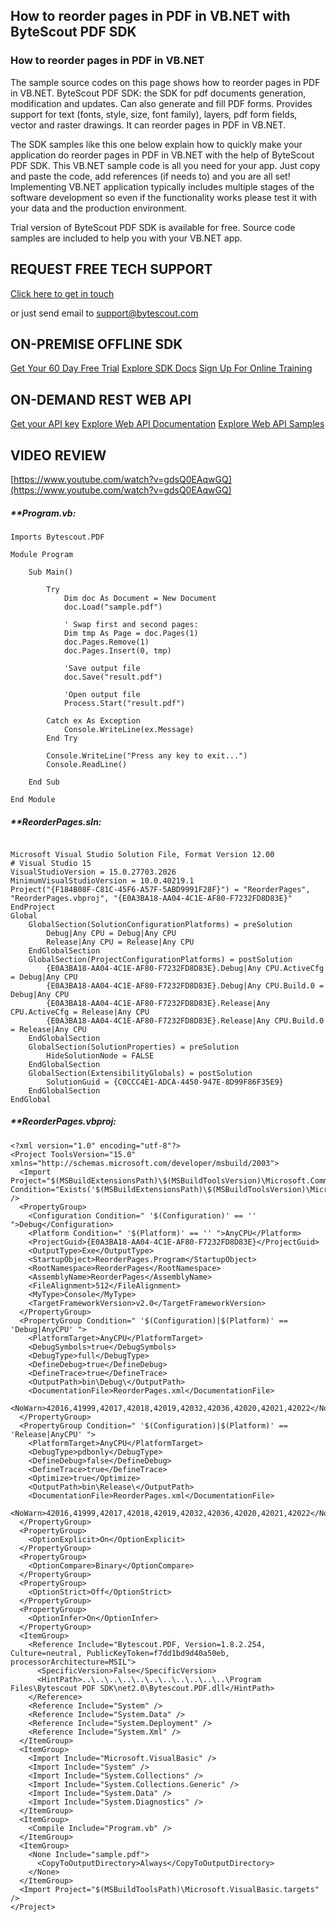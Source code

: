 ## How to reorder pages in PDF in VB.NET with ByteScout PDF SDK

### How to reorder pages in PDF in VB.NET

The sample source codes on this page shows how to reorder pages in PDF in VB.NET. ByteScout PDF SDK: the SDK for pdf documents generation, modification and updates. Can also generate and fill PDF forms. Provides support for text (fonts, style, size, font family), layers, pdf form fields, vector and raster drawings. It can reorder pages in PDF in VB.NET.

The SDK samples like this one below explain how to quickly make your application do reorder pages in PDF in VB.NET with the help of ByteScout PDF SDK. This VB.NET sample code is all you need for your app. Just copy and paste the code, add references (if needs to) and you are all set! Implementing VB.NET application typically includes multiple stages of the software development so even if the functionality works please test it with your data and the production environment.

Trial version of ByteScout PDF SDK is available for free. Source code samples are included to help you with your VB.NET app.

## REQUEST FREE TECH SUPPORT

[Click here to get in touch](https://bytescout.zendesk.com/hc/en-us/requests/new?subject=ByteScout%20PDF%20SDK%20Question)

or just send email to [support@bytescout.com](mailto:support@bytescout.com?subject=ByteScout%20PDF%20SDK%20Question) 

## ON-PREMISE OFFLINE SDK 

[Get Your 60 Day Free Trial](https://bytescout.com/download/web-installer?utm_source=github-readme)
[Explore SDK Docs](https://bytescout.com/documentation/index.html?utm_source=github-readme)
[Sign Up For Online Training](https://academy.bytescout.com/)


## ON-DEMAND REST WEB API

[Get your API key](https://pdf.co/documentation/api?utm_source=github-readme)
[Explore Web API Documentation](https://pdf.co/documentation/api?utm_source=github-readme)
[Explore Web API Samples](https://github.com/bytescout/ByteScout-SDK-SourceCode/tree/master/PDF.co%20Web%20API)

## VIDEO REVIEW

[https://www.youtube.com/watch?v=gdsQ0EAqwGQ](https://www.youtube.com/watch?v=gdsQ0EAqwGQ)




<!-- code block begin -->

##### ****Program.vb:**
    
```
Imports Bytescout.PDF

Module Program

    Sub Main()

        Try
            Dim doc As Document = New Document
            doc.Load("sample.pdf")

            ' Swap first and second pages:
            Dim tmp As Page = doc.Pages(1)
            doc.Pages.Remove(1)
            doc.Pages.Insert(0, tmp)

            'Save output file
            doc.Save("result.pdf")

            'Open output file
            Process.Start("result.pdf")

        Catch ex As Exception
            Console.WriteLine(ex.Message)
        End Try

        Console.WriteLine("Press any key to exit...")
        Console.ReadLine()

    End Sub

End Module

```

<!-- code block end -->    

<!-- code block begin -->

##### ****ReorderPages.sln:**
    
```

Microsoft Visual Studio Solution File, Format Version 12.00
# Visual Studio 15
VisualStudioVersion = 15.0.27703.2026
MinimumVisualStudioVersion = 10.0.40219.1
Project("{F184B08F-C81C-45F6-A57F-5ABD9991F28F}") = "ReorderPages", "ReorderPages.vbproj", "{E0A3BA18-AA04-4C1E-AF80-F7232FD8D83E}"
EndProject
Global
	GlobalSection(SolutionConfigurationPlatforms) = preSolution
		Debug|Any CPU = Debug|Any CPU
		Release|Any CPU = Release|Any CPU
	EndGlobalSection
	GlobalSection(ProjectConfigurationPlatforms) = postSolution
		{E0A3BA18-AA04-4C1E-AF80-F7232FD8D83E}.Debug|Any CPU.ActiveCfg = Debug|Any CPU
		{E0A3BA18-AA04-4C1E-AF80-F7232FD8D83E}.Debug|Any CPU.Build.0 = Debug|Any CPU
		{E0A3BA18-AA04-4C1E-AF80-F7232FD8D83E}.Release|Any CPU.ActiveCfg = Release|Any CPU
		{E0A3BA18-AA04-4C1E-AF80-F7232FD8D83E}.Release|Any CPU.Build.0 = Release|Any CPU
	EndGlobalSection
	GlobalSection(SolutionProperties) = preSolution
		HideSolutionNode = FALSE
	EndGlobalSection
	GlobalSection(ExtensibilityGlobals) = postSolution
		SolutionGuid = {C0CCC4E1-ADCA-4450-947E-8D99F86F35E9}
	EndGlobalSection
EndGlobal

```

<!-- code block end -->    

<!-- code block begin -->

##### ****ReorderPages.vbproj:**
    
```
<?xml version="1.0" encoding="utf-8"?>
<Project ToolsVersion="15.0" xmlns="http://schemas.microsoft.com/developer/msbuild/2003">
  <Import Project="$(MSBuildExtensionsPath)\$(MSBuildToolsVersion)\Microsoft.Common.props" Condition="Exists('$(MSBuildExtensionsPath)\$(MSBuildToolsVersion)\Microsoft.Common.props')" />
  <PropertyGroup>
    <Configuration Condition=" '$(Configuration)' == '' ">Debug</Configuration>
    <Platform Condition=" '$(Platform)' == '' ">AnyCPU</Platform>
    <ProjectGuid>{E0A3BA18-AA04-4C1E-AF80-F7232FD8D83E}</ProjectGuid>
    <OutputType>Exe</OutputType>
    <StartupObject>ReorderPages.Program</StartupObject>
    <RootNamespace>ReorderPages</RootNamespace>
    <AssemblyName>ReorderPages</AssemblyName>
    <FileAlignment>512</FileAlignment>
    <MyType>Console</MyType>
    <TargetFrameworkVersion>v2.0</TargetFrameworkVersion>
  </PropertyGroup>
  <PropertyGroup Condition=" '$(Configuration)|$(Platform)' == 'Debug|AnyCPU' ">
    <PlatformTarget>AnyCPU</PlatformTarget>
    <DebugSymbols>true</DebugSymbols>
    <DebugType>full</DebugType>
    <DefineDebug>true</DefineDebug>
    <DefineTrace>true</DefineTrace>
    <OutputPath>bin\Debug\</OutputPath>
    <DocumentationFile>ReorderPages.xml</DocumentationFile>
    <NoWarn>42016,41999,42017,42018,42019,42032,42036,42020,42021,42022</NoWarn>
  </PropertyGroup>
  <PropertyGroup Condition=" '$(Configuration)|$(Platform)' == 'Release|AnyCPU' ">
    <PlatformTarget>AnyCPU</PlatformTarget>
    <DebugType>pdbonly</DebugType>
    <DefineDebug>false</DefineDebug>
    <DefineTrace>true</DefineTrace>
    <Optimize>true</Optimize>
    <OutputPath>bin\Release\</OutputPath>
    <DocumentationFile>ReorderPages.xml</DocumentationFile>
    <NoWarn>42016,41999,42017,42018,42019,42032,42036,42020,42021,42022</NoWarn>
  </PropertyGroup>
  <PropertyGroup>
    <OptionExplicit>On</OptionExplicit>
  </PropertyGroup>
  <PropertyGroup>
    <OptionCompare>Binary</OptionCompare>
  </PropertyGroup>
  <PropertyGroup>
    <OptionStrict>Off</OptionStrict>
  </PropertyGroup>
  <PropertyGroup>
    <OptionInfer>On</OptionInfer>
  </PropertyGroup>
  <ItemGroup>
    <Reference Include="Bytescout.PDF, Version=1.8.2.254, Culture=neutral, PublicKeyToken=f7dd1bd9d40a50eb, processorArchitecture=MSIL">
      <SpecificVersion>False</SpecificVersion>
      <HintPath>..\..\..\..\..\..\..\..\..\..\..\Program Files\Bytescout PDF SDK\net2.0\Bytescout.PDF.dll</HintPath>
    </Reference>
    <Reference Include="System" />
    <Reference Include="System.Data" />
    <Reference Include="System.Deployment" />
    <Reference Include="System.Xml" />
  </ItemGroup>
  <ItemGroup>
    <Import Include="Microsoft.VisualBasic" />
    <Import Include="System" />
    <Import Include="System.Collections" />
    <Import Include="System.Collections.Generic" />
    <Import Include="System.Data" />
    <Import Include="System.Diagnostics" />
  </ItemGroup>
  <ItemGroup>
    <Compile Include="Program.vb" />
  </ItemGroup>
  <ItemGroup>
    <None Include="sample.pdf">
      <CopyToOutputDirectory>Always</CopyToOutputDirectory>
    </None>
  </ItemGroup>
  <Import Project="$(MSBuildToolsPath)\Microsoft.VisualBasic.targets" />
</Project>
```

<!-- code block end -->